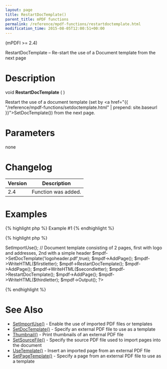```yaml
---
layout: page
title: RestartDocTemplate()
parent_title: mPDF functions
permalink: /reference/mpdf-functions/restartdoctemplate.html
modification_time: 2015-08-05T12:00:51+00:00
---
```


(mPDFI >= 2.4)

RestartDocTemplate – Re-start the use of a Document template from the next page

# Description

void **RestartDocTemplate** ( )

Restart the use of a document template (set by <a href="{{ "/reference/mpdf-functions/setdoctemplate.html" | prepend: site.baseurl }}">SetDocTemplate()</a>) from the next page.

# Parameters

<span class="parameter">none</span>

# Changelog

<table class="table"> <thead>
<tr> <th>Version</th><th>Description</th> </tr>
</thead> <tbody>
<tr>
<td>2.4</td>
<td>Function was added.</td>
</tr>
</tbody> </table>

# Examples

{% highlight php %}
Example #1
{% endhighlight %}

{% highlight php %}
<?php

include("// Require composer autoload
require_once __DIR__ . '/vendor/autoload.php';");

$mpdf = new mPDF();

$mpdf->SetImportUse();

// Document template consisting of 2 pages, first with logo and addresses, 2nd with a simple header

$mpdf->SetDocTemplate('logoheader.pdf',true);

$mpdf->AddPage();

$mpdf->WriteHTML($firstletter);

$mpdf->RestartDocTemplate();

$mpdf->AddPage();

$mpdf->WriteHTML($secondletter);

$mpdf->RestartDocTemplate();

$mpdf->AddPage();

$mpdf->WriteHTML($thirdletter);

$mpdf->Output();

?>
{% endhighlight %}

# See Also

<ul>
<li><a href="{{ "/reference/mpdf-functions/setimportuse.html" | prepend: site.baseurl }}">SetImportUse()</a> - Enable the use of imported PDF files or templates</li>
<li><a href="{{ "/reference/mpdf-functions/setdoctemplate.html" | prepend: site.baseurl }}">SetDocTemplate()</a> - Specify an external PDF file to use as a template</li>
<li><a href="{{ "/reference/mpdf-functions/thumbnail.html" | prepend: site.baseurl }}">Thumbnail()</a> - Print thumbnails of an external PDF file</li>
<li><a href="{{ "/reference/mpdf-functions/setsourcefile.html" | prepend: site.baseurl }}">SetSourceFile()</a> - Specify the source PDF file used to import pages into the document</li>
<li><a href="{{ "/reference/mpdf-functions/usetemplate.html" | prepend: site.baseurl }}">UseTemplate()</a> - Insert an imported page from an external PDF file</li>
<li><a href="{{ "/reference/mpdf-functions/setpagetemplate.html" | prepend: site.baseurl }}">SetPageTemplate()</a> - Specify a page from an external PDF file to use as a template</li>
</ul>

